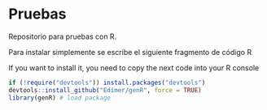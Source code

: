 # Pruebas

Repositorio para pruebas con R.

Para instalar simplemente se escribe el siguiente fragmento de código R

If you want to install it, you need to copy the next code into your R console

```r
if (!require("devtools")) install.packages("devtools")
devtools::install_github("Edimer/genR", force = TRUE)
library(genR) # load package
```